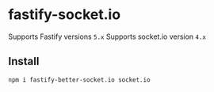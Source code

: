 # fastify-socket.io

Supports Fastify versions `5.x`
Supports socket.io version `4.x`

## Install

```
npm i fastify-better-socket.io socket.io
```
